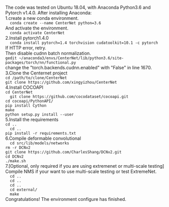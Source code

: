 The code was tested on Ubuntu 18.04, with Anaconda Python3.6 and Pytorch v1.4.0. After installing Anaconda:  
    1.create a new conda environment.  
    ```  
    conda create --name CenterNet python=3.6  
    ```  
    And activate the environment.  
    ```  
    conda activate CenterNet
    ```  
    2.Install pytorch1.4.0  
    ```  
    conda install pytorch=1.4 torchvision cudatoolkit=10.1 -c pytorch  
    ```  
    If HTTP error, retry.  
    Then disable cudnn batch normalization.  
    ```
    gedit ~/anaconda3/envs/CenterNet/lib/python3.6/site-packages/torch/nn/functional.py  
    ```  
    change the "torch.backends.cudnn.enabled" with "False" in line 1670.  
    3.Clone the Centernet project  
    ```
    cd /path/to/clone/CenterNet  
    ```  
    ```
    git clone https://github.com/xingyizhou/CenterNet  
    ```  
    4.Install COCOAPI  
    ```
    cd CenterNet  
    ```  
    ```  
    git clone https://github.com/cocodataset/cocoapi.git  
    ```  
    ```
    cd cocoapi/PythonAPI/  
    ```  
    ```
    pip install Cython  
    ```  
    ```
    make  
    ```  
    ```
    python setup.py install --user  
    ```  
    5.Install the requirements  
    ```
    cd ..
    ```  
    ```  
    cd ..
    ```  
    ```
    pip install -r requirements.txt
    ```  
    6.Compile deformable convolutional  
    ```  
    cd src/lib/models/networks
    ```  
    ```
    rm -r DCNv2
    ```  
    ```
    git clone https://github.com/CharlesShang/DCNv2.git
    ```  
    ```
    cd DCNv2
    ```  
    ```
    ./make.sh
    ```  
    7.[Optional, only required if you are using extremenet or multi-scale testing] Compile NMS if your want to use multi-scale testing or test ExtremeNet.  
    ```  
    cd ..
    ```  
    ```  
    cd ..
    ```  
    ```  
    cd ..
    ```  
    ```  
    cd external/
    ```  
    ```  
    make
    ```    
    Congratulations! The environment configure has finished.
